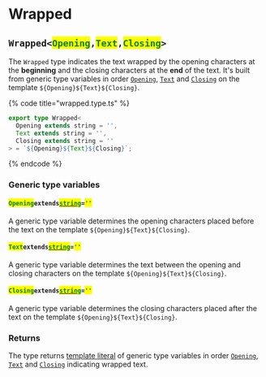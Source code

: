 # Wrapped

## `Wrapped<`<mark style="color:green;">`Opening`</mark>`,`<mark style="color:green;">`Text`</mark>`,`<mark style="color:green;">`Closing`</mark>`>`

The `Wrapped` type indicates the text wrapped by the opening characters at the **beginning** and the closing characters at the **end** of the text. It's built from generic type variables in order [`Opening`](wrapped.md#openingextendsstring), [`Text`](wrapped.md#textextendsstring) and [`Closing`](wrapped.md#closingextendsstring) on the template `${Opening}${Text}${Closing}`.

{% code title="wrapped.type.ts" %}
```typescript
export type Wrapped<
  Opening extends string = '',
  Text extends string = '',
  Closing extends string = ''
> = `${Opening}${Text}${Closing}`;
```
{% endcode %}

### Generic type variables

#### <mark style="color:green;">`Opening`</mark>`extends`[<mark style="color:green;">`string`</mark>](https://www.typescriptlang.org/docs/handbook/basic-types.html#string)`=`<mark style="color:green;">`''`</mark>

A generic type variable determines the opening characters placed before the text on the template `${Opening}${Text}${Closing}`.

#### <mark style="color:green;">`Text`</mark>`extends`[<mark style="color:green;">`string`</mark>](https://www.typescriptlang.org/docs/handbook/basic-types.html#string)`=`<mark style="color:green;">`''`</mark>

A generic type variable determines the text between the opening and closing characters on the template `${Opening}${Text}${Closing}`.

#### <mark style="color:green;">`Closing`</mark>`extends`[<mark style="color:green;">`string`</mark>](https://www.typescriptlang.org/docs/handbook/basic-types.html#string)`=`<mark style="color:green;">`''`</mark>

A generic type variable determines the closing characters placed after the text on the template `${Opening}${Text}${Closing}`.

### Returns

The type returns [template literal](https://www.typescriptlang.org/docs/handbook/2/template-literal-types.html) of generic type variables in order [`Opening`](wrapped.md#openingextendsstring), [`Text`](wrapped.md#textextendsstring) and [`Closing`](wrapped.md#closingextendsstring) indicating wrapped text.
